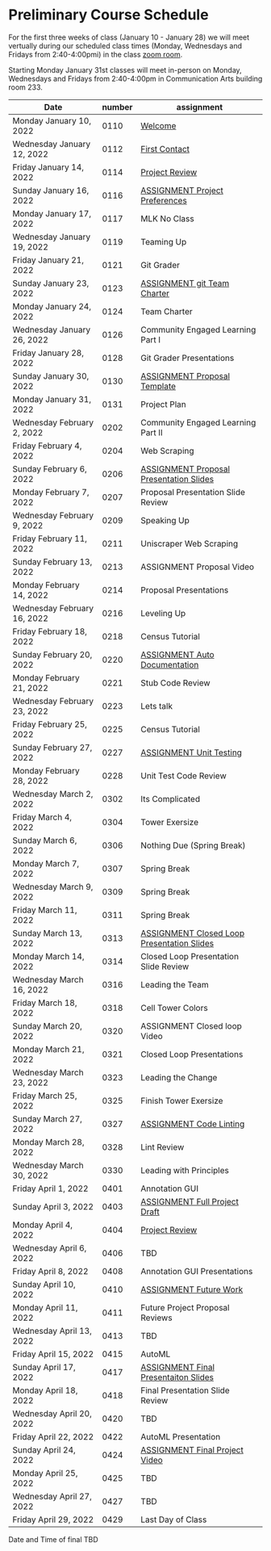 # Preliminary Course Schedule
For the first three weeks of class (January 10 - January 28) we will meet vertually during our scheduled class times (Monday, Wednesdays and Fridays from 2:40-4:00pmi) in the class [zoom room](https://msu.zoom.us/j/96333643100).

Starting Monday January 31st classes will meet in-person on Monday, Wednesdays and Fridays from 2:40-4:00pm in Communication Arts building room 233.

| Date |  number | assignment |
|------|---------|------------|
|  Monday January 10, 2022  | 0110 |  [Welcome](0110-Welcome) |
|  Wednesday January 12, 2022  | 0112 |  [First Contact](0112-First_Contact) |
|  Friday January 14, 2022  | 0114 |  [Project Review](0114-Project_Review) |
|  Sunday January 16, 2022  | 0116 |  [ASSIGNMENT Project Preferences](0116-ASSIGNMENT_Project_Preferences) |
| Monday January 17, 2022   | 0117 | MLK No Class |
| Wednesday January 19, 2022   | 0119 | Teaming Up |
| Friday January 21, 2022   | 0121 | Git Grader |
|  Sunday January 23, 2022  | 0123 |  [ASSIGNMENT git Team Charter](0123-ASSIGNMENT_git_Team_Charter) |
| Monday January 24, 2022   | 0124 | Team Charter |
| Wednesday January 26, 2022   | 0126 | Community Engaged Learning Part I |
| Friday January 28, 2022   | 0128 | Git Grader Presentations |
|  Sunday January 30, 2022  | 0130 |  [ASSIGNMENT Proposal Template](0130-ASSIGNMENT_Proposal_Template) |
| Monday January 31, 2022   | 0131 | Project Plan |
| Wednesday February 2, 2022   | 0202 | Community Engaged Learning Part II |
| Friday February 4, 2022   | 0204 | Web Scraping |
|  Sunday February 6, 2022  | 0206 |  [ASSIGNMENT Proposal Presentation Slides](0206-ASSIGNMENT_Proposal_Presentation_Slides) |
| Monday February 7, 2022   | 0207 | Proposal Presentation Slide Review |
| Wednesday February 9, 2022   | 0209 | Speaking Up |
| Friday February 11, 2022   | 0211 | Uniscraper Web Scraping |
| Sunday February 13, 2022   | 0213 | ASSIGNMENT Proposal Video |
| Monday February 14, 2022   | 0214 | Proposal Presentations |
| Wednesday February 16, 2022   | 0216 | Leveling Up |
| Friday February 18, 2022   | 0218 | Census Tutorial |
|  Sunday February 20, 2022  | 0220 |  [ASSIGNMENT Auto Documentation](0220-ASSIGNMENT_Auto_Documentation) |
| Monday February 21, 2022   | 0221 | Stub Code Review |
| Wednesday February 23, 2022   | 0223 | Lets talk |
| Friday February 25, 2022   | 0225 | Census Tutorial |
|  Sunday February 27, 2022  | 0227 |  [ASSIGNMENT Unit Testing](0227-ASSIGNMENT_Unit_Testing) |
| Monday February 28, 2022   | 0228 | Unit Test Code Review |
| Wednesday March 2, 2022   | 0302 | Its Complicated |
| Friday March 4, 2022   | 0304 | Tower Exersize |
| Sunday March 6, 2022   | 0306 | Nothing Due (Spring Break) |
| Monday March 7, 2022   | 0307 | Spring Break |
| Wednesday March 9, 2022   | 0309 | Spring Break |
| Friday March 11, 2022   | 0311 | Spring Break |
|  Sunday March 13, 2022  | 0313 |  [ASSIGNMENT Closed Loop Presentation Slides](0313-ASSIGNMENT_Closed_Loop_Presentation_Slides) |
| Monday March 14, 2022   | 0314 | Closed Loop Presentation Slide Review |
| Wednesday March 16, 2022   | 0316 | Leading the Team |
| Friday March 18, 2022   | 0318 | Cell Tower Colors |
| Sunday March 20, 2022   | 0320 | ASSIGNMENT Closed loop Video |
| Monday March 21, 2022   | 0321 | Closed Loop Presentations |
| Wednesday March 23, 2022   | 0323 | Leading the Change |
| Friday March 25, 2022   | 0325 | Finish Tower Exersize |
|  Sunday March 27, 2022  | 0327 |  [ASSIGNMENT Code Linting](0327-ASSIGNMENT_Code_Linting) |
| Monday March 28, 2022   | 0328 | Lint Review |
| Wednesday March 30, 2022   | 0330 | Leading with Principles |
| Friday April 1, 2022   | 0401 | Annotation GUI |
|  Sunday April 3, 2022  | 0403 |  [ASSIGNMENT Full Project Draft](0403-ASSIGNMENT_Full_Project_Draft) |
|  Monday April 4, 2022  | 0404 |  [Project Review](0404-Project_Review) |
| Wednesday April 6, 2022   | 0406 | TBD |
| Friday April 8, 2022   | 0408 | Annotation GUI Presentations |
|  Sunday April 10, 2022  | 0410 |  [ASSIGNMENT Future Work](0410-ASSIGNMENT_Future_Work) |
| Monday April 11, 2022   | 0411 | Future Project Proposal Reviews |
| Wednesday April 13, 2022   | 0413 | TBD |
| Friday April 15, 2022   | 0415 | AutoML |
|  Sunday April 17, 2022  | 0417 |  [ASSIGNMENT Final Presentaiton Slides](0417-ASSIGNMENT_Final_Presentaiton_Slides) |
| Monday April 18, 2022   | 0418 | Final Presentation Slide Review |
| Wednesday April 20, 2022   | 0420 | TBD |
| Friday April 22, 2022   | 0422 | AutoML Presentation |
|  Sunday April 24, 2022  | 0424 |  [ASSIGNMENT Final Project Video](0424-ASSIGNMENT_Final_Project_Video) |
| Monday April 25, 2022   | 0425 | TBD |
| Wednesday April 27, 2022   | 0427 | TBD |
| Friday April 29, 2022   | 0429 | Last Day of Class |

Date and Time of final TBD
